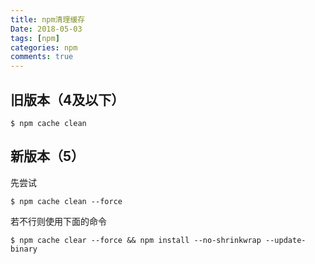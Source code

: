 ```yaml
---
title: npm清理缓存
Date: 2018-05-03
tags: [npm]
categories: npm
comments: true
---
```


## 旧版本（4及以下）

```
$ npm cache clean 
```

## 新版本（5）

先尝试
```
$ npm cache clean --force 
```
若不行则使用下面的命令

```
$ npm cache clear --force && npm install --no-shrinkwrap --update-binary
```
